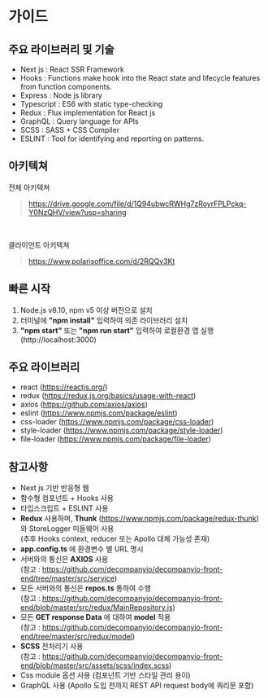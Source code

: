 # 가이드

## 주요 라이브러리 및 기술
- Next js : React SSR Framework 
- Hooks : Functions make hook into the React state and lifecycle features from function components.
- Express : Node js library
- Typescript : ES6 with static type-checking
- Redux : Flux implementation for React js
- GraphQL : Query language for APIs
- SCSS : SASS + CSS Compiler
- ESLINT : Tool for identifying and reporting on patterns.

## 아키텍쳐
전체 아키텍쳐
> https://drive.google.com/file/d/1Q94ubwcRWHg7zRoyrFPLPckq-Y0NzQHV/view?usp=sharing

<br>

클라이언트 아키텍쳐
> https://www.polarisoffice.com/d/2RQQv3Kt

## 빠른 시작
1. Node.js v8.10,  npm v5 이상 버전으로 설치
2. 터미널에 <b>"npm install"</b> 입력하여 의존 라이브러리 설치
3. <b>"npm start"</b> 또는 <b>"npm run start"</b> 입력하여 로컬환경 앱 실행 (http://localhost:3000)

## 주요 라이브러리
- react (https://reactjs.org/)
- redux (https://redux.js.org/basics/usage-with-react)
- axios (https://github.com/axios/axios)
- eslint (https://www.npmjs.com/package/eslint) 
- css-loader (https://www.npmjs.com/package/css-loader)
- style-loader (https://www.npmjs.com/package/style-loader)
- file-loader (https://www.npmjs.com/package/file-loader)

## 참고사항
- Next js 기반 반응형 웹
- 함수형 컴포넌트 + Hooks 사용
- 타입스크립트 + ESLINT 사용
- <b>Redux</b> 사용하며, <b>Thunk</b> (https://www.npmjs.com/package/redux-thunk) 와 StoreLogger 미들웨어 사용 
<br>(추후 Hooks context, reducer 또는 Apollo 대체 가능성 존재) 
- <b>app.config.ts</b> 에 환경변수 별 URL 명시
- 서버와의 통신은 <b>AXIOS</b> 사용 
<br>(참고 : https://github.com/decompanyio/decompanyio-front-end/tree/master/src/service)
- 모든 서버와의 통신은 <b>repos.ts</b> 통하여 수행 
<br>(참고 : https://github.com/decompanyio/decompanyio-front-end/blob/master/src/redux/MainRepository.js)
- 모든 <b>GET response Data</b> 에 대하여 <b>model</b> 적용 
<br>(참고 : https://github.com/decompanyio/decompanyio-front-end/tree/master/src/redux/model)  
- <b>SCSS</b> 전처리기 사용 
<br>(참고 : https://github.com/decompanyio/decompanyio-front-end/blob/master/src/assets/scss/index.scss)
- Css module 옵션 사용 (컴포넌트 기반 스타일 관리 용이)
- GraphQL 사용 (Apollo 도입 전까지 REST API request body에 쿼리문 포함)

